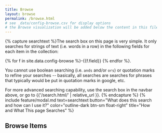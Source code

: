 ```yaml
---
title: Browse
layout: browse
permalink: /browse.html
# see _data/config-browse.csv for display options
# the Browse visualization will be added below the content in this file
---
```


{% capture searchtext %}The search box on this page is very simple. It only searches for strings of text (i.e. words in a row) in the following fields for each item in the collection: 

{% for f in site.data.config-browse %}-{{f.field}}
{% endfor %}. 

You cannot use boolean searching (i.e. `ands` and/or `ors`) or quotation marks to refine your searches -- basically, all searches are searches for phrases that typically would be put in quotation marks in google, etc.

For more advanced searching capability, use the search box in the navbar above, or go to {{'/search.html/' | relative_url }}.
{% endcapture %}
{% include feature/modal.md text=searchtext button="What does this search and how can I use it?" color="outline-dark btn-sm float-right" title="How and What This page Searches" %}

## Browse Items
